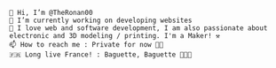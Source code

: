 
    👋 Hi, I’m @TheRonan00
    💼 I’m currently working on developing websites
    👀 I love web and software development, I am also passionate about electronic and 3D modeling / printing. I'm a Maker! ⚒️
    📫 How to reach me : Private for now 🥷🏿
    🇫🇷 Long live France! : Baguette, Baguette 🧑‍🍳🥖
